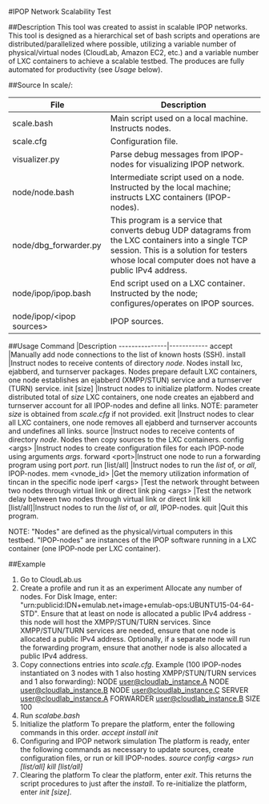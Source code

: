#IPOP Network Scalability Test

##Description
This tool was created to assist in scalable IPOP networks. This tool is designed as a hierarchical set of bash scripts and operations are distributed/parallelized where possible, utilizing a variable number of physical/virtual nodes (CloudLab, Amazon EC2, etc.) and a variable number of LXC containers to achieve a scalable testbed. The produces are fully automated for productivity (see _Usage_ below).

##Source
In scale/:

File |Description
-----|-----------
scale.bash               |Main script used on a local machine. Instructs nodes.
scale.cfg                |Configuration file.
visualizer.py            |Parse debug messages from IPOP-nodes for visualizing IPOP network.
node/node.bash           |Intermediate script used on a node. Instructed by the local machine; instructs LXC containers (IPOP-nodes).
node/dbg_forwarder.py    |This program is a service that converts debug UDP datagrams from the LXC containers into a single TCP session. This is a solution for testers whose local computer does not have a public IPv4 address.
node/ipop/ipop.bash      |End script used on a LXC container. Instructed by the node; configures/operates on IPOP sources.
node/ipop/<ipop sources\>|IPOP sources.

##Usage
Command        |Description
---------------|------------
accept         |Manually add node connections to the list of known hosts (SSH).
install        |Instruct nodes to receive contents of directory _node_. Nodes install lxc, ejabberd, and turnserver packages. Nodes prepare default LXC containers, one node establishes an ejabberd (XMPP/STUN) service and a turnserver (TURN) service.
init [size\]   |Instruct nodes to initialize platform. Nodes create distributed total of _size_ LXC containers, one node creates an ejabberd and turnserver account for all IPOP-nodes and define all links. NOTE: parameter _size_ is obtained from _scale.cfg_ if not provided.
exit           |Instruct nodes to clear all LXC containers, one node removes all ejabberd and turnserver accounts and undefines all links.
source         |Instruct nodes to receive contents of directory _node_. Nodes then copy sources to the LXC containers.
config <args\> |Instruct nodes to create configuration files for each IPOP-node using arguments _args_.
forward <port\>|Instruct one node to run a forwarding program using port _port_.
run [list/all] |Instruct nodes to run the _list_ of, or _all_, IPOP-nodes.
mem <vnode_id> |Get the memory utilization information of tincan in the specific node
iperf <args\>  |Test the network throught between two nodes through virtual link or direct link
ping <args\>   |Test the network delay between two nodes through virtual link or direct link
kill [list/all]|Instruct nodes to run the _list_ of, or _all_, IPOP-nodes.
quit           |Quit this program.

NOTE: "Nodes" are defined as the physical/virtual computers in this testbed. "IPOP-nodes" are instances of the IPOP software running in a LXC container (one IPOP-node per LXC container).

##Example
1. Go to CloudLab.us
2. Create a profile and run it as an experiment
Allocate any number of nodes.
For Disk Image, enter: "urn:publicid:IDN+emulab.net+image+emulab-ops:UBUNTU15-04-64-STD".
Ensure that at least on node is allocated a public IPv4 address - this node will host the XMPP/STUN/TURN services.
Since XMPP/STUN/TURN services are needed, ensure that one node is allocated a public IPv4 address.
Optionally, if a separate node will run the forwarding program, ensure that another node is also allocated a public IPv4 address.
3. Copy connections entries into _scale.cfg_. Example (100 IPOP-nodes instantiated on 3 nodes with 1 also hosting XMPP/STUN/TURN services and 1 also forwarding):
NODE user@cloudlab_instance.A
NODE user@cloudlab_instance.B
NODE user@cloudlab_instance.C
SERVER user@cloudlab_instance.A
FORWARDER user@cloudlab_instance.B
SIZE 100
4. Run _scalabe.bash_
5. Initialize the platform
To prepare the platform, enter the following commands in this order.
_accept_
_install_
_init_
6. Configuring and IPOP network simulation
The platform is ready, enter the following commands as necessary to update sources, create configuration files, or run or kill IPOP-nodes.
_source_
_config <args\>_
_run [list/all]_
_kill [list/all]_
7. Clearing the platform
To clear the platform, enter _exit_. This returns the script procedures to just after the _install_. To re-initialize the platform, enter _init [size\]_.
